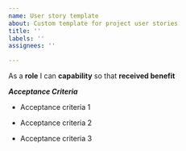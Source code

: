 ```yaml
---
name: User story template
about: Custom template for project user stories
title: ''
labels: ''
assignees: ''

---
```


As a **role** I can **capability** so that **received benefit**

***Acceptance Criteria***

- Acceptance criteria 1

- Acceptance criteria 2

- Acceptance criteria 3
